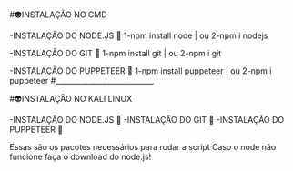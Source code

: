 
#👽INSTALAÇÃO NO CMD

-INSTALAÇÃO DO NODE.JS 🎉
1-npm install node | ou
2-npm i nodejs

-INSTALAÇÃO DO GIT 🎉
1-npm install git | ou
2-npm i git

-INSTALAÇÃO DO PUPPETEER 🎉
1-npm install puppeteer | ou
2-npm i puppeteer
#___________________________

#👽INSTALAÇÃO NO KALI LINUX

-INSTALAÇÃO DO NODE.JS 🎉
-INSTALAÇÃO DO GIT 🎉
-INSTALAÇÃO DO PUPPETEER 🎉

Essas são os pacotes necessários para rodar a script
Caso o node não funcione faça o download do node.js!
